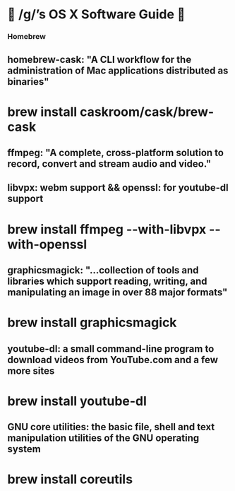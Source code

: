 #  /g/’s OS X Software Guide  

### Homebrew

## homebrew-cask: "A CLI workflow for the administration of Mac applications distributed as binaries"  
# brew install caskroom/cask/brew-cask

## ffmpeg: "A complete, cross-platform solution to record, convert and stream audio and video."  
## libvpx: webm support && openssl: for youtube-dl support  
# brew install ffmpeg --with-libvpx --with-openssl

## graphicsmagick: "...collection of tools and libraries which support reading, writing, and manipulating an image in over 88 major formats"
# brew install graphicsmagick

## youtube-dl: a small command-line program to download videos from YouTube.com and a few more sites
# brew install youtube-dl

## GNU core utilities: the basic file, shell and text manipulation utilities of the GNU operating system
# brew install coreutils
